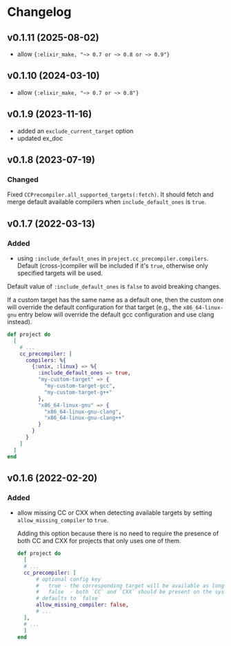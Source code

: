 # Changelog

## v0.1.11 (2025-08-02)

- allow `{:elixir_make, "~> 0.7 or ~> 0.8 or ~> 0.9"}` 

## v0.1.10 (2024-03-10)

- allow `{:elixir_make, "~> 0.7 or ~> 0.8"}` 

## v0.1.9 (2023-11-16)

- added an `exclude_current_target` option
- updated ex_doc

## v0.1.8 (2023-07-19)

### Changed

Fixed `CCPrecompiler.all_supported_targets(:fetch)`. It should fetch and merge default available compilers when `include_default_ones` is `true`.

## v0.1.7 (2022-03-13)

### Added
- using `:include_default_ones` in `project.cc_precompiler.compilers`. Default (cross-)compiler will be included if it's `true`, otherwise only specified targets will be used.

Default value of `:include_default_ones` is `false` to avoid breaking changes.

If a custom target has the same name as a default one, then the custom one will override the default configuration for that target (e.g., the `x86_64-linux-gnu` entry below will override the default gcc configuration and use clang instead).

```elixir
def project do
  [
    # ...
    cc_precompiler: [
      compilers: %{
        {:unix, :linux} => %{
          :include_default_ones => true,
          "my-custom-target" => {
            "my-custom-target-gcc",
            "my-custom-target-g++"
          },
          "x86_64-linux-gnu" => {
            "x86_64-linux-gnu-clang",
            "x86_64-linux-gnu-clang++"
          }
        }
      }
    ]
  ]
end
```

## v0.1.6 (2022-02-20)

### Added
- allow missing CC or CXX when detecting available targets by setting `allow_missing_compiler` to `true`.

  Adding this option because there is no need to require the presence of both CC and CXX for projects that only uses one of them.

  ```elixir
  def project do
    [ 
    # ...
    cc_precompiler: [
        # optional config key
        #   true - the corresponding target will be available as long as we can detect either `CC` or `CXX`
        #   false  - both `CC` and `CXX` should be present on the system
        # defaults to `false`
        allow_missing_compiler: false,
        # ...
    ],
    # ...
    ]
  end
  ```
